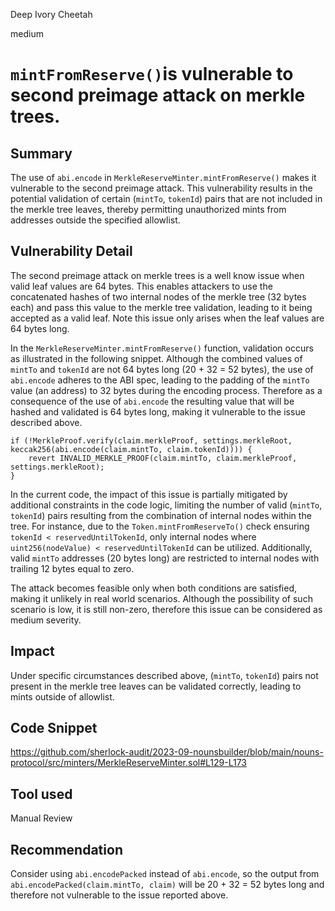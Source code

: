 Deep Ivory Cheetah

medium

# `mintFromReserve()`is vulnerable to second preimage attack on merkle trees.

## Summary
The use of `abi.encode` in `MerkleReserveMinter.mintFromReserve()` makes it vulnerable to the second preimage attack. This vulnerability results in the potential validation of certain (`mintTo`, `tokenId`) pairs that are not included in the merkle tree leaves, thereby permitting unauthorized mints from addresses outside the specified allowlist.
## Vulnerability Detail
The second preimage attack on merkle trees is a well know issue when valid leaf values are 64 bytes. This enables attackers to use the concatenated hashes of two internal nodes of the merkle tree (32 bytes each) and pass this value to the merkle tree validation, leading to it being accepted as a valid leaf. Note this issue only arises when the leaf values are 64 bytes long.

In the `MerkleReserveMinter.mintFromReserve()` function, validation occurs as illustrated in the following snippet. Although the combined values of `mintTo` and `tokenId` are not 64 bytes long (20 + 32 = 52 bytes), the use of `abi.encode` adheres to the ABI spec, leading to the padding of the `mintTo` value (an address) to 32 bytes during the encoding process. Therefore as a consequence of the use of `abi.encode` the resulting value that will be hashed and validated is 64 bytes long, making it vulnerable to the issue described above.

```solidity
if (!MerkleProof.verify(claim.merkleProof, settings.merkleRoot, keccak256(abi.encode(claim.mintTo, claim.tokenId)))) {
	revert INVALID_MERKLE_PROOF(claim.mintTo, claim.merkleProof, settings.merkleRoot);
}
```
In the current code, the impact of this issue is partially mitigated by additional constraints in the code logic, limiting the number of valid (`mintTo`, `tokenId`) pairs resulting from the combination of internal nodes within the tree. For instance, due to the `Token.mintFromReserveTo()` check ensuring `tokenId < reservedUntilTokenId`, only internal nodes where `uint256(nodeValue) < reservedUntilTokenId` can be utilized. Additionally, valid `mintTo` addresses (20 bytes long) are restricted to internal nodes with trailing 12 bytes equal to zero.

The attack becomes feasible only when both conditions are satisfied, making it unlikely in real world scenarios. Although the possibility of such scenario is low, it is still non-zero, therefore this issue can be considered as medium severity.
## Impact
Under specific circumstances described above, (`mintTo`, `tokenId`) pairs not present in the merkle tree leaves can be validated correctly, leading to mints outside of allowlist.
## Code Snippet
https://github.com/sherlock-audit/2023-09-nounsbuilder/blob/main/nouns-protocol/src/minters/MerkleReserveMinter.sol#L129-L173

## Tool used
Manual Review

## Recommendation
Consider using `abi.encodePacked` instead of `abi.encode`, so the output from `abi.encodePacked(claim.mintTo, claim)` will be 20 + 32 = 52 bytes long and therefore not vulnerable to the issue reported above.
